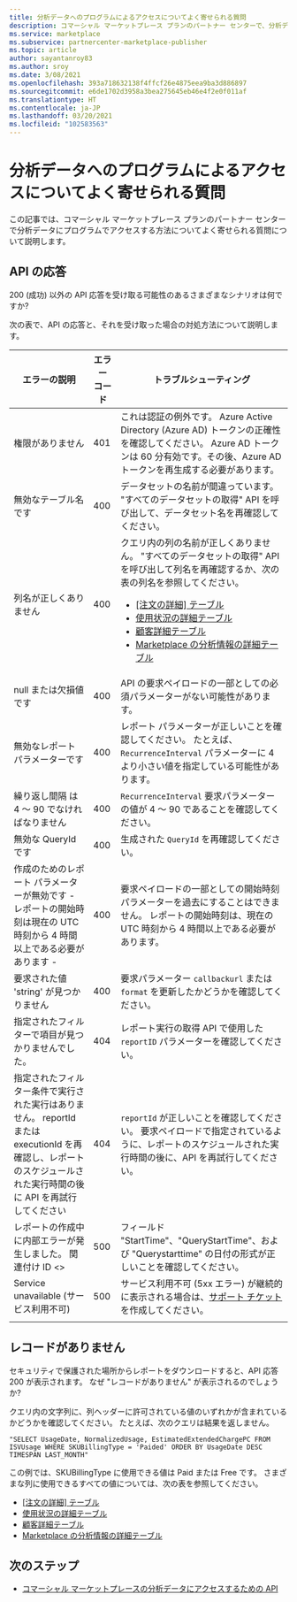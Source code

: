 ```yaml
---
title: 分析データへのプログラムによるアクセスについてよく寄せられる質問
description: コマーシャル マーケットプレース プランのパートナー センターで、分析データへのプログラムによるアクセスに関してよく寄せられる質問。
ms.service: marketplace
ms.subservice: partnercenter-marketplace-publisher
ms.topic: article
author: sayantanroy83
ms.author: sroy
ms.date: 3/08/2021
ms.openlocfilehash: 393a718632138f4ffcf26e4875eea9ba3d886897
ms.sourcegitcommit: e6de1702d3958a3bea275645eb46e4f2e0f011af
ms.translationtype: HT
ms.contentlocale: ja-JP
ms.lasthandoff: 03/20/2021
ms.locfileid: "102583563"
---
```

# <a name="programmatic-access-of-analytics-data-common-questions"></a>分析データへのプログラムによるアクセスについてよく寄せられる質問

この記事では、コマーシャル マーケットプレース プランのパートナー センターで分析データにプログラムでアクセスする方法についてよく寄せられる質問について説明します。

## <a name="api-responses"></a>API の応答

200 (成功) 以外の API 応答を受け取る可能性のあるさまざまなシナリオは何ですか?

次の表で、API の応答と、それを受け取った場合の対処方法について説明します。

| エラーの説明 | エラー コード | トラブルシューティング |
| ------------ | ------------- | ------------- |
| 権限がありません | 401 | これは認証の例外です。 Azure Active Directory (Azure AD) トークンの正確性を確認してください。 Azure AD トークンは 60 分有効です。その後、Azure AD トークンを再生成する必要があります。 |
| 無効なテーブル名です | 400 | データセットの名前が間違っています。 "すべてのデータセットの取得" API を呼び出して、データセット名を再確認してください。 |
| 列名が正しくありません | 400| クエリ内の列の名前が正しくありません。 "すべてのデータセットの取得" API を呼び出して列名を再確認するか、次の表の列名を参照してください。<br><ul><li>[[注文の詳細] テーブル](orders-dashboard.md#orders-details-table)</li><li>[使用状況の詳細テーブル](usage-dashboard.md#usage-details-table)</li><li>[顧客詳細テーブル](customer-dashboard.md#customer-details-table)</li><li>[Marketplace の分析情報の詳細テーブル](insights-dashboard.md#marketplace-insights-details-table)</li></UL> |
| null または欠損値です | 400 | API の要求ペイロードの一部としての必須パラメーターがない可能性があります。 |
| 無効なレポート パラメーターです | 400 | レポート パラメーターが正しいことを確認してください。 たとえば、`RecurrenceInterval` パラメーターに 4 より小さい値を指定している可能性があります。 |
| 繰り返し間隔 は 4 ～ 90 でなければなりません | 400 | `RecurrenceInterval` 要求パラメーターの値が 4 ～ 90 であることを確認してください。 |
| 無効な QueryId です | 400 | 生成された `QueryId` を再確認してください。 |
| 作成のためのレポート パラメーターが無効です - レポートの開始時刻は現在の UTC 時刻から 4 時間以上である必要があります - | 400 | 要求ペイロードの一部としての開始時刻パラメーターを過去にすることはできません。 レポートの開始時刻は、現在の UTC 時刻から 4 時間以上である必要があります。 |
| 要求された値 'string' が見つかりません | 400 | 要求パラメーター `callbackurl` または `format` を更新したかどうかを確認してください。 |
| 指定されたフィルターで項目が見つかりませんでした。 | 404 | レポート実行の取得 API で使用した `reportID` パラメーターを確認してください。 |
| 指定されたフィルター条件で実行された実行はありません。 reportId または executionId を再確認し、レポートのスケジュールされた実行時間の後に API を再試行してください | 404 | `reportId` が正しいことを確認してください。 要求ペイロードで指定されているように、レポートのスケジュールされた実行時間の後に、API を再試行してください。 |
| レポートの作成中に内部エラーが発生しました。 関連付け ID <> | 500 | フィールド "StartTime"、"QueryStartTime"、および "Querystarttime" の日付の形式が正しいことを確認してください。 |
| Service unavailable (サービス利用不可) | 500 | サービス利用不可 (5xx エラー) が継続的に表示される場合は、[サポート チケット](support.md)を作成してください。 |
||||

## <a name="no-records"></a>レコードがありません

セキュリティで保護された場所からレポートをダウンロードすると、API 応答 200 が表示されます。 なぜ "レコードがありません" が表示されるのでしょうか?

クエリ内の文字列に、列ヘッダーに許可されている値のいずれかが含まれているかどうかを確認してください。 たとえば、次のクエリは結果を返しません。

`"SELECT UsageDate, NormalizedUsage, EstimatedExtendedChargePC FROM ISVUsage WHERE SKUBillingType = 'Paided' ORDER BY UsageDate DESC TIMESPAN LAST_MONTH"`

この例では、SKUBillingType に使用できる値は Paid または Free です。 さまざまな列に使用できるすべての値については、次の表を参照してください。

- [[注文の詳細] テーブル](orders-dashboard.md#orders-details-table)
- [使用状況の詳細テーブル](usage-dashboard.md#usage-details-table)
- [顧客詳細テーブル](customer-dashboard.md#customer-details-table)
- [Marketplace の分析情報の詳細テーブル](insights-dashboard.md#marketplace-insights-details-table)

## <a name="next-steps"></a>次のステップ

- [コマーシャル マーケットプレースの分析データにアクセスするための API](analytics-available-apis.md)

